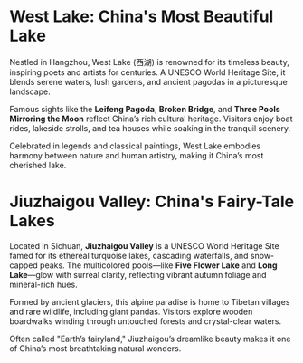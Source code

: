 # West Lake: China's Most Beautiful Lake  

Nestled in Hangzhou, West Lake (西湖) is renowned for its timeless beauty, inspiring poets and artists for centuries. A UNESCO World Heritage Site, it blends serene waters, lush gardens, and ancient pagodas in a picturesque landscape.  

Famous sights like the **Leifeng Pagoda**, **Broken Bridge**, and **Three Pools Mirroring the Moon** reflect China’s rich cultural heritage. Visitors enjoy boat rides, lakeside strolls, and tea houses while soaking in the tranquil scenery.  

Celebrated in legends and classical paintings, West Lake embodies harmony between nature and human artistry, making it China’s most cherished lake.  

# Jiuzhaigou Valley: China's Fairy-Tale Lakes  

Located in Sichuan, **Jiuzhaigou Valley** is a UNESCO World Heritage Site famed for its ethereal turquoise lakes, cascading waterfalls, and snow-capped peaks. The multicolored pools—like **Five Flower Lake** and **Long Lake**—glow with surreal clarity, reflecting vibrant autumn foliage and mineral-rich hues.  

Formed by ancient glaciers, this alpine paradise is home to Tibetan villages and rare wildlife, including giant pandas. Visitors explore wooden boardwalks winding through untouched forests and crystal-clear waters.  

Often called "Earth’s fairyland," Jiuzhaigou’s dreamlike beauty makes it one of China’s most breathtaking natural wonders.  
